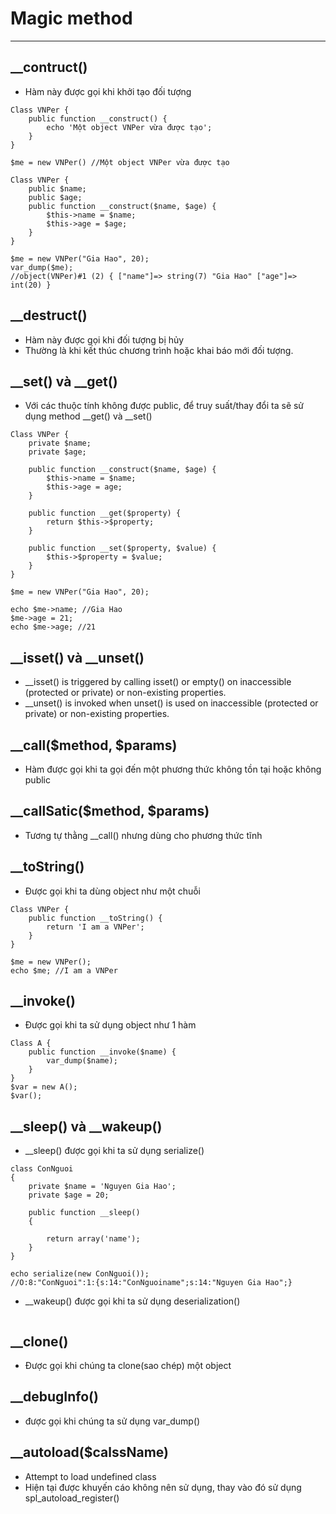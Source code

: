 # Magic method
---
## __contruct()
- Hàm này được gọi khi khởi tạo đối tượng

```
Class VNPer {
    public function __construct() {
        echo 'Một object VNPer vừa được tạo';
    }
}

$me = new VNPer() //Một object VNPer vừa được tạo
```
```
Class VNPer {
    public $name;
    public $age;
    public function __construct($name, $age) {
        $this->name = $name;
        $this->age = $age;
    }
}

$me = new VNPer("Gia Hao", 20);
var_dump($me);
//object(VNPer)#1 (2) { ["name"]=> string(7) "Gia Hao" ["age"]=> int(20) }
```

## __destruct() 
- Hàm này được gọi khi đối tượng bị hủy
- Thường là khi kết thúc chương trình hoặc khai báo mới đối tượng.


## __set() và __get() 
- Với các thuộc tính không được public, để truy suất/thay đổi ta sẽ sử dụng method __get() và __set()
```
Class VNPer {
    private $name;
    private $age;

    public function __construct($name, $age) {
        $this->name = $name;
        $this->age = age;
    }

    public function __get($property) {
        return $this->$property;
    }

    public function __set($property, $value) {
        $this->$property = $value;
    }
}

$me = new VNPer("Gia Hao", 20);

echo $me->name; //Gia Hao
$me->age = 21;
echo $me->age; //21
```

## __isset() và __unset()
- __isset() is triggered by calling isset() or empty() on inaccessible (protected or private) or non-existing properties.
- __unset() is invoked when unset() is used on inaccessible (protected or private) or non-existing properties.
## __call($method, $params) 
- Hàm được gọi khi ta gọi đến một phương thức không tồn tại hoặc không public

## __callSatic($method, $params)
- Tương tự thằng __call() nhưng dùng cho phương thức tĩnh

## __toString()
- Được gọi khi ta dùng object như một chuỗi

```
Class VNPer {
    public function __toString() {
        return 'I am a VNPer';
    }
}

$me = new VNPer();
echo $me; //I am a VNPer
```

## __invoke()
- Được gọi khi ta sử dụng object như 1 hàm
```
Class A {
    public function __invoke($name) {
        var_dump($name);
    }
}
$var = new A();
$var();
```

## __sleep() và __wakeup()
- __sleep() được gọi khi ta sử dụng serialize()
```
class ConNguoi
{
    private $name = 'Nguyen Gia Hao';
    private $age = 20;

    public function __sleep()
    {
        
        return array('name');
    }
}

echo serialize(new ConNguoi());
//O:8:"ConNguoi":1:{s:14:"ConNguoiname";s:14:"Nguyen Gia Hao";}
```
- __wakeup() được gọi khi ta sử dụng deserialization()
```

```
## __clone()
- Được gọi khi chúng ta clone(sao chép) một object

## __debugInfo()
- được gọi khi chúng ta sử dụng var_dump()


## __autoload($calssName)
- Attempt to load undefined class
- Hiện tại được khuyến cáo không nên sử dụng, thay vào đó sử dụng spl_autoload_register()